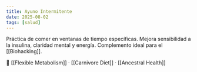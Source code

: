 ```yaml
---
title: Ayuno Intermitente
date: 2025-08-02
tags: [salud]
---
```


Práctica de comer en ventanas de tiempo específicas. Mejora sensibilidad a la insulina, claridad mental y energía. Complemento ideal para el [[Biohacking]].

📎 [[Flexible Metabolism]] · [[Carnivore Diet]] · [[Ancestral Health]]
